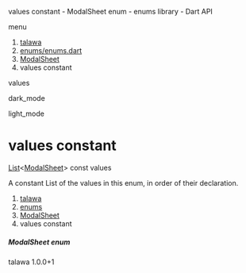 




values constant - ModalSheet enum - enums library - Dart API







menu

1. [talawa](../../index.html)
2. [enums/enums.dart](../../file-___home_harshil_Desktop_open-source_palisadoes_talawa_lib_enums_enums/)
3. [ModalSheet](../../file-___home_harshil_Desktop_open-source_palisadoes_talawa_lib_enums_enums/ModalSheet.html)
4. values constant

values


dark\_mode

light\_mode




# values constant


[List](https://api.flutter.dev/flutter/dart-core/List-class.html)<[ModalSheet](../../file-___home_harshil_Desktop_open-source_palisadoes_talawa_lib_enums_enums/ModalSheet.html)>
const values

A constant List of the values in this enum, in order of their declaration.


 


1. [talawa](../../index.html)
2. [enums](../../file-___home_harshil_Desktop_open-source_palisadoes_talawa_lib_enums_enums/)
3. [ModalSheet](../../file-___home_harshil_Desktop_open-source_palisadoes_talawa_lib_enums_enums/ModalSheet.html)
4. values constant

##### ModalSheet enum





talawa
1.0.0+1






